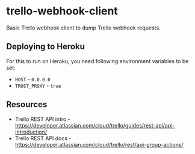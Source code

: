 # trello-webhook-client

Basic Trello webhook client to dump Trello webhook requests.


## Deploying to Heroku

For this to run on Heroku, you need following environment variables to be set:

* `HOST` - `0.0.0.0`
* `TRUST_PROXY` - `true`


## Resources

* Trello REST API intro - https://developer.atlassian.com/cloud/trello/guides/rest-api/api-introduction/
* Trello REST API docs - https://developer.atlassian.com/cloud/trello/rest/api-group-actions/

